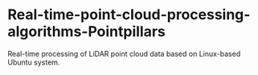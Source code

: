 # Real-time-point-cloud-processing-algorithms-Pointpillars
Real-time processing of LiDAR point cloud data based on Linux-based Ubuntu system.
